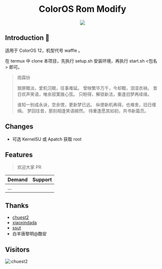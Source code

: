 <div align="center">
<h1 align="center">ColorOS Rom Modify</h1>
<img src="https://v2.jinrishici.com/one.svg?font-size=24&spacing=2&color=Black">
</div>

## Introduction 👋

适用于 ColorOS 12，机型代号 waffle 。

在 termux 中 clone 本项目，先执行 setup.sh 安装环境，再执行 start.sh <包名> 即可。

> 雨霖铃
>
> 银屏黯淡，爱机沉眠，往事难延。
> 曾映繁华万千，今却黯，泪湿衣袂。
> 昔日欢声笑语，唯余寂寞拨心弦。
> 只盼得，解锁新法，重逢旧梦再续缘。
>
> 谁知一别成永诀，空余恨，更新梦已远。
> 纵使新机再得，也难舍，旧日缠绵。
> 梦回往昔，那刻相逢笑语嫣然。
> 待重逢愿其如初，共书新篇页。

## Changes

- 可选 KernelSU 或 Apatch 获取 root

## Features

> 欢迎大家 PR

| Demand | Support |
| :----- | :------ |
| ... |  |


## Thanks
- [chuest2](https://github.com/chuest2/RomTools)
- [xiaoxindada](https://github.com/xiaoxindada/SGSI-build-tool)
- [ssut](https://github.com/ssut/payload-dumper-go)
- 白羊唐黎明@酷安

## Visitors

![:chuest2](https://count.getloli.com/get/@:chuest2)
